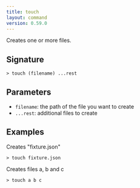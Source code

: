 ```yaml
---
title: touch
layout: command
version: 0.59.0
---
```


Creates one or more files.

## Signature

```> touch (filename) ...rest```

## Parameters

 -  `filename`: the path of the file you want to create
 -  `...rest`: additional files to create

## Examples

Creates "fixture.json"
```shell
> touch fixture.json
```

Creates files a, b and c
```shell
> touch a b c
```

